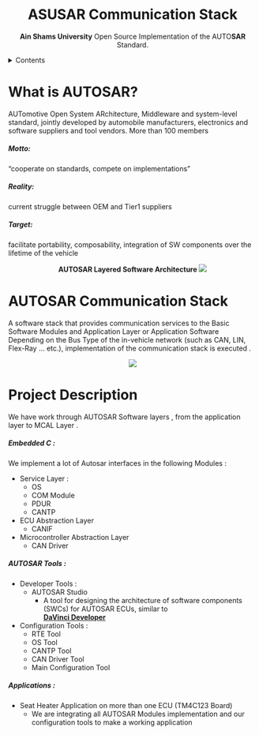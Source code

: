 
<p align="center">
  <h1 align="center">ASUSAR Communication Stack</h1>
</p>

<p align="center">
  <b>Ain Shams University</b> Open Source Implementation of the AUTO<b>SAR</b> Standard.
</p>

<details>
 <summary>Contents</summary>

 - [What is AUTOSAR?](#what-is-autosar)
 - [AUTOSAR Communication Stack](autosar-communication-stack)
 - [Project Description](#project-description)
 - [AUTOSAR Modules Implementation](#autosar-interfaces-implementation)
 - [AUTOSAR Tools](#autosar-tools)
</details>

# What is AUTOSAR?
AUTomotive Open System ARchitecture,
Middleware and system-level standard, jointly developed by
automobile manufacturers, electronics and software suppliers
and tool vendors.
More than 100 members
##### Motto: 
“cooperate on standards, compete on implementations”
##### Reality:
current struggle between OEM and Tier1 suppliers
##### Target: 
facilitate portability, composability, integration of SW components over the lifetime of the vehicle
<p align="center">
  <b>AUTOSAR Layered Software Architecture</b>
  <img src="https://www.embitel.com/wp-content/uploads/2015/04/1-AUTOSAR-Archtecture.jpg"/>
<p align="center">

# AUTOSAR Communication Stack
A software stack that provides communication services to the Basic Software Modules and Application Layer or Application Software<br>
Depending on the Bus Type of the in-vehicle network (such as CAN, LIN, Flex-Ray … etc.), implementation of the communication stack is executed .<br>
<p align="center">
  <img src="http://www.embitel.com/wp-content/uploads/2015/04/autosar-communication-stack.png"/>
<p align="center">
  
# Project Description
We have work through AUTOSAR Software layers , from the application layer to MCAL Layer .

##### Embedded C :
We implement a lot of Autosar interfaces in the following Modules :
  - Service Layer :
    - OS
    - COM Module
    - PDUR
    - CANTP
  - ECU Abstraction Layer
    - CANIF
  - Microcontroller Abstraction Layer
    - CAN Driver
##### AUTOSAR Tools  :
  - Developer Tools :
     - AUTOSAR Studio<br>
         - A tool for designing the architecture of software components (SWCs) for AUTOSAR ECUs, similar to <br><b>[DaVinci Developer](https://www.vector.com/int/en/products/products-a-z/software/davinci-developer/)</b>
   - Configuration Tools :
      - RTE Tool
      - OS Tool
      - CANTP Tool
      - CAN Driver Tool
      - Main Configuration Tool
##### Applications :
  - Seat Heater Application on more than one ECU (TM4C123 Board)
      - We are integrating all AUTOSAR Modules implementation and our configuration tools to make a working application
      

